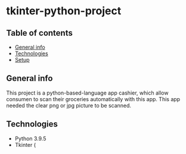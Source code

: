 # tkinter-python-project

## Table of contents
* [General info](#general-info)
* [Technologies](#technologies)
* [Setup](#setup)

## General info
This project is a python-based-language app cashier, which allow consumen to scan their groceries automatically with this app. This app needed the clear png or jpg picture to be scanned.

## Technologies
* Python 3.9.5
* Tkinter (

